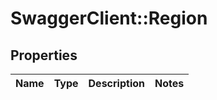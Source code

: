 # SwaggerClient::Region

## Properties
Name | Type | Description | Notes
------------ | ------------- | ------------- | -------------



